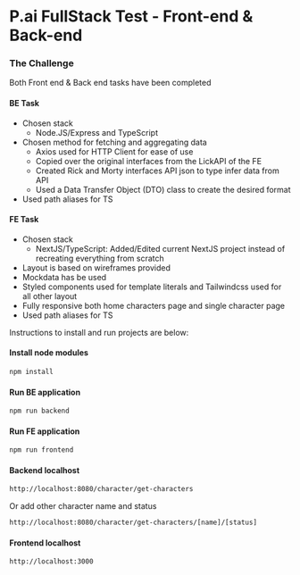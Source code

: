# P.ai FullStack Test - Front-end & Back-end

### The Challenge
Both Front end & Back end tasks have been completed

#### BE Task
 - Chosen stack
    - Node.JS/Express and TypeScript
 - Chosen method for fetching and aggregating data
    - Axios used for HTTP Client for ease of use
    - Copied over the original interfaces from the LickAPI of the FE
    - Created Rick and Morty interfaces API json to type infer data from API
    - Used a Data Transfer Object (DTO) class to create the desired format
 - Used path aliases for TS

#### FE Task
 - Chosen stack
    - NextJS/TypeScript: Added/Edited current NextJS project instead of recreating everything from scratch
 - Layout is based on wireframes provided
 - Mockdata has be used
 - Styled components used for template literals and Tailwindcss used for all other layout
 - Fully responsive both home characters page and single character page
 - Used path aliases for TS

Instructions to install and run projects are below:

#### Install node modules
```bash
npm install
```

#### Run BE application
```bash
npm run backend
```

#### Run FE application
```bash
npm run frontend
```

#### Backend localhost
```bash
http://localhost:8080/character/get-characters
```
Or add other character name and status

```bash
http://localhost:8080/character/get-characters/[name]/[status]
```

#### Frontend localhost
```bash
http://localhost:3000
```